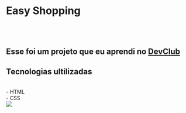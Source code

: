 <h1> Easy Shopping </h1>
<br>
<br>
<h2> Esse foi um projeto que eu aprendi no <a href="https://rodolfomori.com.br/devclub">DevClub</a> </h2>

<h2> Tecnologias ultilizadas</h2>
<br>
- HTML
 <br>
- CSS
<br>
<img src="https://github.com/rafaelgalvao93/easy-shopping/blob/master/assets/Desktop%20e%20Mobile.png.jpg?raw=true">
